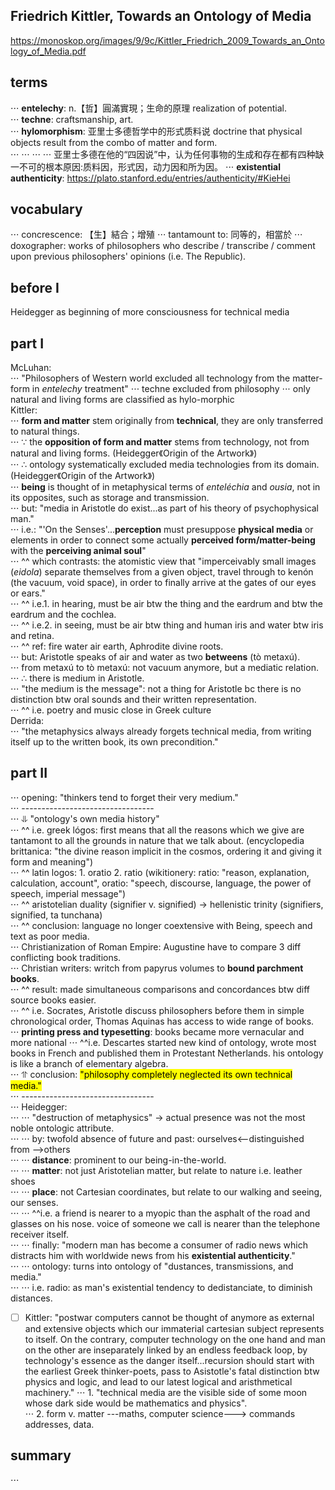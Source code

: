 ## Friedrich Kittler, Towards an Ontology of Media
https://monoskop.org/images/9/9c/Kittler_Friedrich_2009_Towards_an_Ontology_of_Media.pdf
## terms
⋅⋅⋅ **entelechy**: n.【哲】圓滿實現；生命的原理 realization of potential.</br>
⋅⋅⋅ **techne**: craftsmanship, art.</br>
⋅⋅⋅ **hylomorphism**: 亚里士多德哲学中的形式质料说 doctrine that physical objects result from the combo of matter and form.</br>
⋅⋅⋅ ⋅⋅⋅ ⋅⋅⋅ ⋅⋅⋅   亚里士多德在他的“四因说”中，认为任何事物的生成和存在都有四种缺一不可的根本原因:质料因，形式因，动力因和所为因。
⋅⋅⋅ **existential authenticity**: https://plato.stanford.edu/entries/authenticity/#KieHei
## vocabulary
⋅⋅⋅ concrescence: 【生】結合；增殖
⋅⋅⋅ tantamount to: 同等的，相當於
⋅⋅⋅ doxographer: works of philosophers who describe / transcribe / comment upon previous philosophers' opinions (i.e. The Republic).
## before I
Heidegger as beginning of more consciousness for technical media
## part I
McLuhan:</br>
⋅⋅⋅ "Philosophers of Western world excluded all technology from the matter-form in *entelechy* treatment"
⋅⋅⋅ techne excluded from philosophy
⋅⋅⋅ only natural and living forms are classified as hylo-morphic</br>
Kittler:</br>
⋅⋅⋅ **form and matter** stem originally from **technical**, they are only transferred to natural things.</br>
⋅⋅⋅ ∵ the **opposition of form and matter** stems from technology, not from natural and living forms. (Heidegger《Origin of the Artwork》)</br>
⋅⋅⋅ ∴ ontology systematically excluded media technologies from its domain. (Heidegger《Origin of the Artwork》)</br>
⋅⋅⋅ **being** is thought of in metaphysical terms of *enteléchia* and *ousia*, not in its opposites, such as storage and transmission.</br>
⋅⋅⋅ but: "media in Aristotle do exist...as part of his theory of psychophysical man."</br>
⋅⋅⋅ i.e.: "'On the Senses'...**perception** must presuppose **physical media** or elements in order to connect some actually **perceived form/matter-being** with the **perceiving animal soul**"</br>
⋅⋅⋅ ^^ which contrasts: the atomistic view that "imperceivably small images (*eidola*) separate themselves from a given object, travel through to kenón (the vacuum, void space), in order to finally arrive at the gates of our eyes or ears."</br>
⋅⋅⋅ ^^ i.e.1. in hearing, must be air btw the thing and the eardrum and btw the eardrum and the cochlea.</br>
⋅⋅⋅ ^^ i.e.2. in seeing, must be air btw thing and human iris and water btw iris and retina.</br>
⋅⋅⋅ ^^ ref: fire water air earth, Aphrodite divine roots.</br>
⋅⋅⋅ but: Aristotle speaks of air and water as two **betweens** (tò metaxú).</br>
⋅⋅⋅ from metaxú to tò metaxú: not vacuum anymore, but a mediatic relation.</br>
⋅⋅⋅ ∴ there is medium in Aristotle.</br>
⋅⋅⋅ "the medium is the message": not a thing for Aristotle bc there is no distinction btw oral sounds and their written representation.</br>
⋅⋅⋅ ^^ i.e. poetry and music close in Greek culture</br>
Derrida:</br>
⋅⋅⋅ "the metaphysics always already forgets technical media, from writing itself up to the written book, its own precondition."</br>
## part II
⋅⋅⋅ opening: "thinkers tend to forget their very medium." </br>
⋅⋅⋅ ---------------------------------</br>
⋅⋅⋅ ⥥ "ontology's own media history"</br>
⋅⋅⋅  ^^ i.e. greek lógos: first means that all the reasons which we give are tantamont to all the grounds in nature that we talk about. (encyclopedia brittanica:  "the divine reason implicit in the cosmos, ordering it and giving it form and meaning")</br>
⋅⋅⋅  ^^ latin logos: 1. oratio 2. ratio (wikitionery: ratio: "reason, explanation, calculation, account", oratio: "speech, discourse, language, the power of speech, imperial message")</br>
⋅⋅⋅ ^^ aristotelian duality (signifier v. signified) -> hellenistic trinity (signifiers, signified, ta tunchana)</br>
⋅⋅⋅ ^^ conclusion: language no longer coextensive with Being, speech and text as poor media.</br>
⋅⋅⋅ Christianization of Roman Empire: Augustine have to compare 3 diff conflicting book traditions.</br>
⋅⋅⋅ Christian writers: writch from papyrus volumes to **bound parchment books**.</br>
⋅⋅⋅ ^^ result: made simultaneous comparisons and concordances btw diff source books easier.</br>
⋅⋅⋅ ^^ i.e. Socrates, Aristotle discuss philosophers before them in simple chronological order, Thomas Aquinas has access to wide range of books.</br>
⋅⋅⋅ **printing press and typesetting**: books became more vernacular and more national
⋅⋅⋅ ^^i.e. Descartes started new kind of ontology, wrote most books in French and published them in Protestant Netherlands. his ontology is like a branch of elementary algebra.</br>
⋅⋅⋅ ⥣ conclusion: <mark>"philosophy completely neglected its own technical media."</mark></br>
⋅⋅⋅ ---------------------------------</br>
⋅⋅⋅ Heidegger:</br>
⋅⋅⋅ ⋅⋅⋅ "destruction of metaphysics" -> actual presence was not the most noble ontologic attribute.</br>
⋅⋅⋅ ⋅⋅⋅ by: twofold absence of future and past: ourselves<--distinguished from -->others</br>
⋅⋅⋅ ⋅⋅⋅ **distance**: prominent to our being-in-the-world.</br>
⋅⋅⋅ ⋅⋅⋅ **matter**: not just Aristotelian matter, but relate to nature i.e. leather shoes</br>
⋅⋅⋅ ⋅⋅⋅ **place**: not Cartesian coordinates, but relate to our walking and seeing, our senses.</br>
⋅⋅⋅ ⋅⋅⋅ ^^i.e. a friend is nearer to a myopic than the asphalt of the road and glasses on his nose. voice of someone we call is nearer than the telephone receiver itself.</br>
⋅⋅⋅ ⋅⋅⋅ finally: "modern man has become a consumer of radio news which distracts him with worldwide news from his **existential authenticity**."</br>
⋅⋅⋅ ⋅⋅⋅ ontology: turns into ontology of "dustances, transmissions, and media."</br>
⋅⋅⋅ ⋅⋅⋅ i.e. radio: as man's existential tendency to dedistanciate, to diminish distances.</br>
- [ ] Kittler: "postwar computers cannot be thought of anymore as external and extensive objects which our immaterial cartesian subject represents to itself. On the contrary, computer technology on the one hand and man on the other are inseparately linked by an endless feedback loop, by technology's essence as the danger itself...recursion should start with the earliest Greek thinker-poets, pass to Asistotle's fatal distinction btw physics and logic, and lead to our latest logical and aristhmetical machinery."
⋅⋅⋅ 1. "technical media are the visible side of some moon whose dark side would be mathematics and physics".</br>
⋅⋅⋅ 2. form v. matter ---maths, computer science---> commands addresses, data.</br>
## summary
⋅⋅⋅ 
